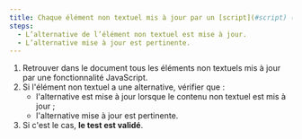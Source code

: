 ```yaml
---
title: Chaque élément non textuel mis à jour par un [script](#script) (dans la page, ou dans un [cadre](#cadre)) et ayant une [alternative](#alternative-a-script) vérifie-t-il ces conditions ?
steps:
  - L’alternative de l’élément non textuel est mise à jour.
  - L’alternative mise à jour est pertinente.
---
```


1. Retrouver dans le document tous les éléments non textuels mis à jour par une fonctionnalité JavaScript.
2. Si l'élément non textuel a une alternative, vérifier que :
   - l'alternative est mise à jour lorsque le contenu non textuel est mis à jour ;
   - l'alternative mise à jour est pertinente.
3. Si c'est le cas, **le test est validé**.
